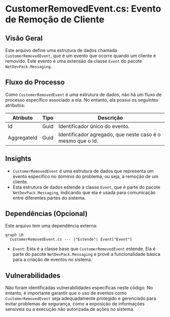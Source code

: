 # CustomerRemovedEvent.cs: Evento de Remoção de Cliente

## Visão Geral
Este arquivo define uma estrutura de dados chamada `CustomerRemovedEvent`, que é um evento que ocorre quando um cliente é removido. Este evento é uma extensão da classe `Event` do pacote `NetDevPack.Messaging`.

## Fluxo do Processo
Como `CustomerRemovedEvent` é uma estrutura de dados, não há um fluxo de processo específico associado a ela. No entanto, ela possui os seguintes atributos:

| Atributo | Tipo | Descrição |
| --- | --- | --- |
| Id | Guid | Identificador único do evento. |
| AggregateId | Guid | Identificador agregado, que neste caso é o mesmo que o Id. |

## Insights
- `CustomerRemovedEvent` é uma estrutura de dados que representa um evento específico no domínio do problema, ou seja, a remoção de um cliente.
- Esta estrutura de dados estende a classe `Event`, que é parte do pacote `NetDevPack.Messaging`, indicando que ela é usada para comunicação entre diferentes partes do sistema.

## Dependências (Opcional)
Este arquivo tem uma dependência externa:

```mermaid
graph LR
  CustomerRemovedEvent.cs --- |"Estende"| Event["Event"]
```

- `Event`: Esta é a classe base que `CustomerRemovedEvent` estende. Ela é parte do pacote `NetDevPack.Messaging` e provê a funcionalidade básica para a criação de eventos no sistema.

## Vulnerabilidades
Não foram identificadas vulnerabilidades específicas neste código. No entanto, é importante garantir que o uso de eventos como `CustomerRemovedEvent` seja adequadamente protegido e gerenciado para evitar problemas de segurança, como a exposição de informações sensíveis ou a execução não autorizada de ações no sistema.
